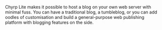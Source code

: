 Chyrp Lite makes it possible to host a blog on your own web server with minimal fuss. You can have a traditional blog, a tumbleblog, or you can add oodles of customisation and build a general-purpose web publishing platform with blogging features on the side.